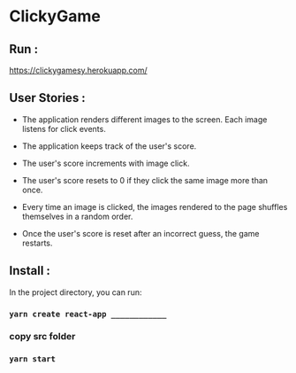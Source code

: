 # ClickyGame

## Run :
https://clickygamesy.herokuapp.com/

## User Stories :
* The application renders different images to the screen. Each image listens for click events.

* The application keeps track of the user's score.

* The user's score increments with image click.

* The user's score resets to 0 if they click the same image more than once.

* Every time an image is clicked, the images rendered to the page shuffles themselves in a random order.

* Once the user's score is reset after an incorrect guess, the game restarts.

## Install :

In the project directory, you can run:
### `yarn create react-app ____________`
### copy src folder
### `yarn start`
